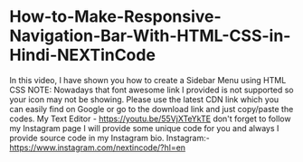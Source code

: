 # How-to-Make-Responsive-Navigation-Bar-With-HTML-CSS-in-Hindi-NEXTinCode
In this video, I have shown you how to create a Sidebar Menu using HTML CSS  NOTE: Nowadays that font awesome link I provided is not supported so your icon may not be showing. Please use the latest CDN link which you can easily find on Google or go to the download link and just copy/paste the codes.    My Text Editor - https://youtu.be/55VjXTeYkTE  don't forget to follow my Instagram page I will provide some unique code for you and always I provide source code in my Instagram bio.  Instagram:- https://www.instagram.com/nextincode/?hl=en
